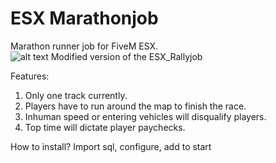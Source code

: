 # ESX Marathonjob
Marathon runner job for FiveM ESX.  
![alt text](https://i.imgur.com/fJLVaSe.jpg)
Modified version of the ESX_Rallyjob

Features:
1. Only one track currently.
2. Players have to run around the map to finish the race.
3. Inhuman speed or entering vehicles will disqualify players.
4. Top time will dictate player paychecks.

How to install?
Import sql, configure, add to start
